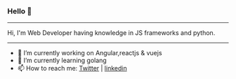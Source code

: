 ### Hello 👋

<hr/>
  
  Hi, I'm Web Developer having knowledge in JS frameworks and python.

<hr/>

<!-- - 🌱  I’m currently learning React Native -->
- 🔭 I’m currently working on Angular,reactjs & vuejs
- 🌱 I’m currently learning golang
- 📫  How to reach me: [Twitter](https://twitter.com/Hritik25303298) | [linkedin](https://www.linkedin.com/in/hritik-chokker-0370ab146/)

<!--
**hritikchokker/hritikchokker** is a ✨ _special_ ✨ repository because its `README.md` (this file) appears on your GitHub profile.

Here are some ideas to get you started:

- 🔭 I’m currently working on ...
- 🌱 I’m currently learning ...
- 👯 I’m looking to collaborate on ...
- 🤔 I’m looking for help with ...
- 💬 Ask me about ...
- 📫 How to reach me: ...
- 😄 Pronouns: ...
- ⚡ Fun fact: ...
-->
